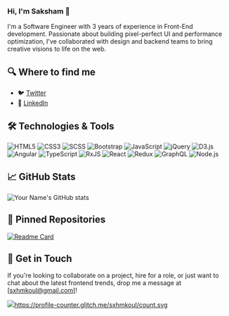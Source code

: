 ### Hi, I'm Saksham 👋

I'm a Software Engineer with 3 years of experience in Front-End development. Passionate about building pixel-perfect UI and performance optimization, I've collaborated with design and backend teams to bring creative visions to life on the web.

## 🔍 Where to find me

- 🐦 [Twitter](https://twitter.com/SakshamKoul11)
- 🤝 [LinkedIn](https://www.linkedin.com/in/sakshamkoul)


## 🛠️ Technologies & Tools

![HTML5](https://img.shields.io/badge/-HTML5-E34F26?style=flat&logo=html5&logoColor=white)
![CSS3](https://img.shields.io/badge/-CSS3-1572B6?style=flat&logo=css3&logoColor=white)
![SCSS](https://img.shields.io/badge/-SCSS-CC6699?style=flat-square&logo=sass&logoColor=white)
![Bootstrap](https://img.shields.io/badge/-Bootstrap-563D7C?style=flat-square&logo=bootstrap&logoColor=white)
![JavaScript](https://img.shields.io/badge/-JavaScript-F7DF1E?style=flat&logo=javascript&logoColor=black)
![jQuery](https://img.shields.io/badge/-jQuery-0769AD?style=flat-square&logo=jquery&logoColor=white)
![D3.js](https://img.shields.io/badge/-D3.js-F9A03C?style=flat-square&logo=d3.js&logoColor=white)
![Angular](https://img.shields.io/badge/-Angular-DD0031?style=flat&logo=angular&logoColor=white)
![TypeScript](https://img.shields.io/badge/-TypeScript-3178C6?style=flat-square&logo=typescript&logoColor=white)
![RxJS](https://img.shields.io/badge/-RxJS-B7178C?style=flat-square&logo=reactivex&logoColor=white)
![React](https://img.shields.io/badge/-React-61DAFB?style=flat&logo=react&logoColor=white)
![Redux](https://img.shields.io/badge/-Redux-764ABC?style=flat-square&logo=redux&logoColor=white)
![GraphQL](https://img.shields.io/badge/-GraphQL-E434AA?style=flat-square&logo=graphql&logoColor=white)
![Node.js](https://img.shields.io/badge/-Node.js-339933?style=flat-square&logo=node.js&logoColor=white)


## 📈 GitHub Stats

![Your Name's GitHub stats](https://github-readme-stats.vercel.app/api?username=sxhmkoul&show_icons=true&theme=radical)


## 📌 Pinned Repositories

[![Readme Card](https://github-readme-stats.vercel.app/api/pin/?username=sxhmkoul&repo=ng-forum&theme=radical)](https://github.com/sxhmkoul/ng-forum)


## 📧 Get in Touch

If you're looking to collaborate on a project, hire for a role, or just want to chat about the latest frontend trends, drop me a message at [sxhmkoul@gmail.com]!


[![](https://komarev.com/ghpvc/?username=sxhmkoul&color=green&style=flat-square)](https://profile-counter.glitch.me/sxhmkoul/count.svg)https://profile-counter.glitch.me/sxhmkoul/count.svg

